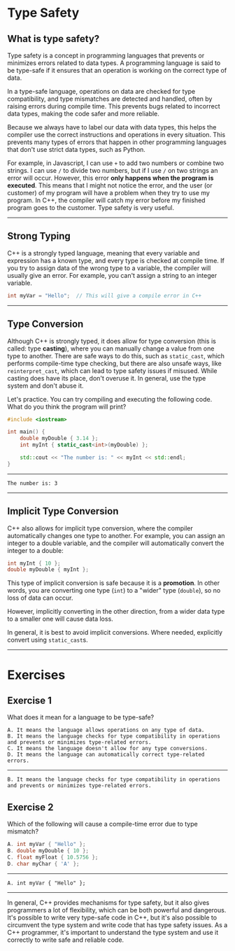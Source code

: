 # Type Safety

## What is type safety?
Type safety is a concept in programming languages that prevents or minimizes errors related to data types. A programming language is said to be type-safe if it ensures that an operation is working on the correct type of data.

In a type-safe language, operations on data are checked for type compatibility, and type mismatches are detected and handled, often by raising errors during compile time. This prevents bugs related to incorrect data types, making the code safer and more reliable.

Because we always have to label our data with data types, this helps the compiler use the correct instructions and operations in every situation. This prevents many types of errors that happen in other programming languages that don't use strict data types, such as Python.

For example, in Javascript, I can use `+` to add two numbers or combine two strings. I can use `/` to divide two numbers, but if I use `/` on two strings an error will occur. However, this error **only happens when the program is executed**. This means that I might not notice the error, and the user (or customer) of my program will have a problem when they try to use my program. In C++, the compiler will catch my error before my finished program goes to the customer. Type safety is very useful.

---
## Strong Typing
C++ is a strongly typed language, meaning that every variable and expression has a known type, and every type is checked at compile time. If you try to assign data of the wrong type to a variable, the compiler will usually give an error. For example, you can't assign a string to an integer variable.

```cpp
int myVar = "Hello";  // This will give a compile error in C++
```

---
## Type Conversion
Although C++ is strongly typed, it does allow for type conversion (this is called: type **casting**), where you can manually change a value from one type to another. There are safe ways to do this, such as `static_cast`, which performs compile-time type checking, but there are also unsafe ways, like `reinterpret_cast`, which can lead to type safety issues if misused. While casting does have its place, don't overuse it. In general, use the type system and don't abuse it.

Let's practice. You can try compiling and executing the following code. What do you think the program will print?

```cpp
#include <iostream>

int main() {
    double myDouble { 3.14 };
    int myInt { static_cast<int>(myDouble) };

    std::cout << "The number is: " << myInt << std::endl;
}
```

---
```
The number is: 3
```

---

## Implicit Type Conversion
C++ also allows for implicit type conversion, where the compiler automatically changes one type to another. For example, you can assign an integer to a double variable, and the compiler will automatically convert the integer to a double: 

```cpp
int myInt { 10 };
double myDouble { myInt };
```

This type of implicit conversion is safe because it is a **promotion**. In other words, you are converting one type (`int`) to a "wider" type (`double`), so no loss of data can occur.

However, implicitly converting in the other direction, from a wider data type to a smaller one will cause data loss.

In general, it is best to avoid implicit conversions. Where needed, explicitly convert using `static_cast`s.

---

# Exercises

## Exercise 1
What does it mean for a language to be type-safe?

```
A. It means the language allows operations on any type of data.
B. It means the language checks for type compatibility in operations and prevents or minimizes type-related errors.
C. It means the language doesn't allow for any type conversions.
D. It means the language can automatically correct type-related errors.
```

---

```
B. It means the language checks for type compatibility in operations and prevents or minimizes type-related errors.
```

## Exercise 2
Which of the following will cause a compile-time error due to type mismatch?

```cpp
A. int myVar { "Hello" };
B. double myDouble { 10 };
C. float myFloat { 10.5756 };
D. char myChar { 'A' };
```

---

```
A. int myVar { "Hello" };
```

---

In general, C++ provides mechanisms for type safety, but it also gives programmers a lot of flexibility, which can be both powerful and dangerous. It's possible to write very type-safe code in C++, but it's also possible to circumvent the type system and write code that has type safety issues. As a C++ programmer, it's important to understand the type system and use it correctly to write safe and reliable code.